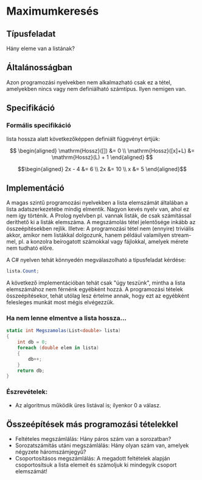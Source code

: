 # Maximumkeresés

## Típusfeladat
Hány eleme van a listának?

## Általánosságban
Azon programozási nyelvekben nem alkalmazható csak ez a tétel, amelyekben nincs vagy nem definiálható számtípus. Ilyen nemigen van. 

## Specifikáció

### Formális specifikáció
lista hossza alatt következőképpen definiált függvényt értjük:

$$
\begin{aligned}
    \mathrm{Hossz}([]) &= 0
\\  \mathrm{Hossz}([x]+L) &= \mathrm{Hossz}(L) + 1
\end{aligned}
$$

$$\begin{aligned} 2x - 4 &= 6 \\ 2x &= 10 \\ x &= 5 \end{aligned}$$


## Implementáció
A magas szintű programozási nyelvekben a lista elemszámát általában a lista adatszerkezetébe mindig elmentik. Nagyon kevés nyelv van, ahol ez nem így történik. A Prolog nyelvben pl. vannak listák, de csak számítással deríthető ki a listák elemszáma. A megszámolás tétel jelentősége inkább az összeépítésekben rejlik. Illetve: A programozási tétel nem (ennyire) triviális akkor, amikor nem listákkal dolgozunk, hanem például valamilyen stream-mel, pl. a konzolra beírogatott számokkal vagy fájlokkal, amelyek mérete nem tudható előre. 

A C# nyelven tehát könnyedén megválaszolható a típusfeladat kérdése:
```cs
lista.Count;
```

A következő implementációban tehát csak "úgy teszünk", mintha a lista elemszámához nem férnénk egyébként hozzá. A programozási tételek összeépítésekor, tehát utólag lesz értelme annak, hogy ezt az egyébként felesleges munkát most mégis elvégezzük. 

### Ha nem lenne elmentve a lista hossza...
```cs
static int Megszamolas(List<double> lista)
{
    int db = 0;
    foreach (double elem in lista)
    {
        db++;
    }
    return db;
}
```
### Észrevételek:
- Az algoritmus működik üres listával is; ilyenkor 0 a válasz.


## Összeépítések más programozási tételekkel
- Feltételes megszámlálás: Hány páros szám van a sorozatban?
- Sorozatszámítás utáni megszámlálás: Hány olyan szám van, amelyek négyzete háromszámjegyű?
- Csoportosításos megszámlálás: A megadott feltételek alapján csoportosítsuk a lista elemeit és számoljuk ki mindegyik csoport elemszámát!
